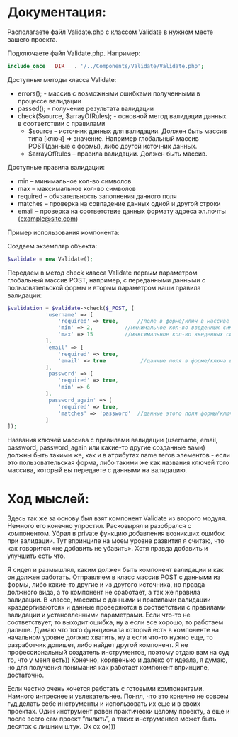 # Документация:
Располагаете файл Validate.php с классом Validate в нужном месте вашего проекта.

Подключаете файл Validate.php. Например:
```php
include_once __DIR__ . '/../Components/Validate/Validate.php';
```

Доступные методы класса Validate:
  + errors(); - массив с возможными ошибками полученными в процессе валидации
  + passed(); - получение результата валидации
  + check($source, $arrayOfRules); - основной метод валидации данных в соответствии с правилами
    + $source – источник данных для валидации. Должен быть массив типа [ключ] => значение. Например глобальный массив POST(данные с формы), либо другой источник данных.
    + $arrayOfRules – правила валидации. Должен быть массив.

Доступные правила валидации:
  + min – минимальное кол-во символов
  + max – максимальное кол-во символов
  + required – обязательность заполнения данного поля
  + matches – проверка на совпадение данных одной и другой строки 
  + email – проверка на соответствие данных формату адреса эл.почты (example@site.com)

Пример использования компонента:

Создаем экземпляр объекта:
```php
$validate = new Validate();
```

Передаем в метод check класса Validate первым параметром глобальный массив POST, например, с переданными данными с пользовательской формы и вторым параметром наши правила валидации:
```php
$validation = $validate->check($_POST, [
            'username' => [
                'required' => true,      //поле в форме/ключ в массиве с данными с именем ‘username’ обязателен
                'min' => 2,	         //минимальное кол-во введенных символов поля ‘username’
                'max' => 15	         //максимальное кол-во введенных символов поля ‘username’
            ],
            'email' => [
                'required' => true,
                'email' => true	          //данные поля в форме/ключа в массиве должны быть в формате(example@site.com)
            ],
            'password' => [
                'required' => true,
                'min' => 6
            ],
            'password_again' => [
                'required' => true,
                'matches' => 'password'  //данные этого поля формы/ключа массива должны совпадать со значением поля/ключа массива ‘password’
            ]
]);
```
Названия ключей массива с правилами валидации (username, email, password, password_again или какие-то другие созданные вами) должны быть такими же, как и в атрибутах name тегов элементов - если это пользовательская форма, либо такими же как названия ключей того массива, который вы передаете с данными на валидацию.




# Ход мыслей:

Здесь так же за основу был взят компонент Validate из второго модуля. Немного его конечно упростил.
Расковырял и разобрался с компонентом. Убрал в private функцию добавления возникших ошибок при валидации.
Тут впринципе на моем уровне развития я считаю, что как говорится «не добавить не убавить».
Хотя правда добавить и улучшить есть что.

Я сидел и размышлял, каким должен быть компонент валидации и как он должен работать.
Отправляем в класс массив POST с данными из формы, либо какие-то другие и из другого источника, но правда
должного вида, а то компонент не сработает, а так же правила валидации.
В классе, массивы с данными и правилами валидации «раздергиваются» и данные проверяются в соответствии с правилами
валидации и установленными параметрами. Если что-то не соответствует, то выходит ошибка, ну а если все хорошо, то работаем дальше.
Думаю что того функционала который есть в компоненте на начальном уровне должно хватить, ну а если что-то нужно еще,
то разработчик допишет, либо найдет другой компонент.
Я не профессиональный создатель инструментов, поэтому отдаю вам на суд то, что у меня есть))
Конечно, корявенько и далеко от идеала, я думаю, но для получения понимания как работает компонент впринципе, достаточно.

Если честно очень хочется работать с готовыми компонентами. Намного интреснее и увлекательнее.
Понял, что это конечно не совсем гуд делать себе инструменты и использовать их еще и в своих проектах.
Один инструмент равен практически целому проекту, а еще и после всего сам проект “пилить”, а таких инструментов
может быть десяток с лишним штук. Ох ох ох)))
